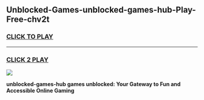 
## Unblocked-Games-unblocked-games-hub-Play-Free-chv2t
<h3>
<a href="https://premium76.site?title=unblocked-games-hub&ref=19M">CLICK TO PLAY</a></h3>
<hr>

<h3>
<a href="https://premium76.site?title=unblocked-games-hub&ref=19M">CLICK 2 PLAY</a>
  
</h3>

<a href="https://premium76.site?title=unblocked-games-hub&ref=19M"><img src="https://clearcache.store/games.png"></a>


**unblocked-games-hub games unblocked: Your Gateway to Fun and Accessible Online Gaming**
